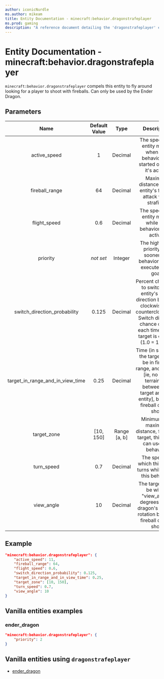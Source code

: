 ```yaml
---
author: iconicNurdle
ms.author: mikeam
title: Entity Documentation - minecraft:behavior.dragonstrafeplayer
ms.prod: gaming
description: "A reference document detailing the 'dragonstrafeplayer' entity goal"
---
```


# Entity Documentation - minecraft:behavior.dragonstrafeplayer

`minecraft:behavior.dragonstrafeplayer` compels this entity to fly around looking for a player to shoot with fireballs. Can only be used by the Ender Dragon.

## Parameters

| Name| Default Value| Type| Description |
|:-----------:|:-----------:|:-----------:|:-----------:|
| active_speed| 1| Decimal| The speed this entity moves when this behavior has started or while it's active. |
| fireball_range| 64| Decimal| Maximum distance of this entity's fireball attack while strafing. |
| flight_speed| 0.6| Decimal| The speed this entity moves while this behavior is not active. |
| priority|*not set*|Integer|The higher the priority, the sooner this behavior will be executed as a goal.|
| switch_direction_probability| 0.125| Decimal| Percent chance to to switch this entity's strafe direction between clockwise and counterclockwise. Switch direction chance occurs each time a new target is chosen (1.0 = 100%). |
| target_in_range_and_in_view_time| 0.25| Decimal| Time (in seconds) the target must be in fireball range, and in view [ie, no solid terrain in-between the target and this entity], before a fireball can be shot. |
| target_zone| [10, 150]| Range [a, b]| Minimum and maximum distance, from the target, this entity can use this behavior. |
| turn_speed| 0.7| Decimal| The speed at which this entity turns while using this behavior. |
| view_angle| 10| Decimal| The target must be within "view_angle" degrees of the dragon's current rotation before a fireball can be shot. |

## Example

```json
"minecraft:behavior.dragonstrafeplayer": {
    "active_speed": 11,
    "fireball_range": 64,
    "flight_speed": 0.6,
    "switch_direction_probability": 0.125,
    "target_in_range_and_in_view_time": 0.25,
    "target_zone": [10, 150],
    "turn_speed": 0.7,
    "view_angle": 10
}
```

## Vanilla entities examples

### ender_dragon

```json
"minecraft:behavior.dragonstrafeplayer": {
    "priority": 2
}
```

## Vanilla entities using `dragonstrafeplayer`

- [ender_dragon](../../../../Source/VanillaBehaviorPack_Snippets/entities/ender_dragon.md)
